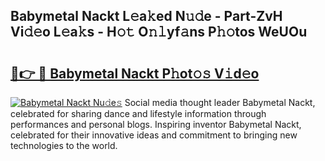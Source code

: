 ## Babymetal Nackt L𝚎a𝚔ed N𝚞𝚍e - Part-ZvH Vi𝚍𝚎o L𝚎a𝚔s - H𝚘𝚝 O𝚗𝚕yf𝚊ns P𝚑𝚘tos WeUOu

# <h2><a href="http://kfeksmu.oniu.top/?m=Babymetal+Nackt">🔗👉 🔴 Babymetal Nackt P𝚑ot𝚘𝚜 V𝚒d𝚎o</a></h2>

[![Babymetal Nackt Nu𝚍e𝚜](https://i.imgur.com/0qMVB7G.gif)](http://kfeksmu.oniu.top/?m=Babymetal+Nackt)
Social media thought leader Babymetal Nackt, celebrated for sharing dance and lifestyle information through performances and personal blogs. Inspiring inventor Babymetal Nackt, celebrated for their innovative ideas and commitment to bringing new technologies to the world.  
